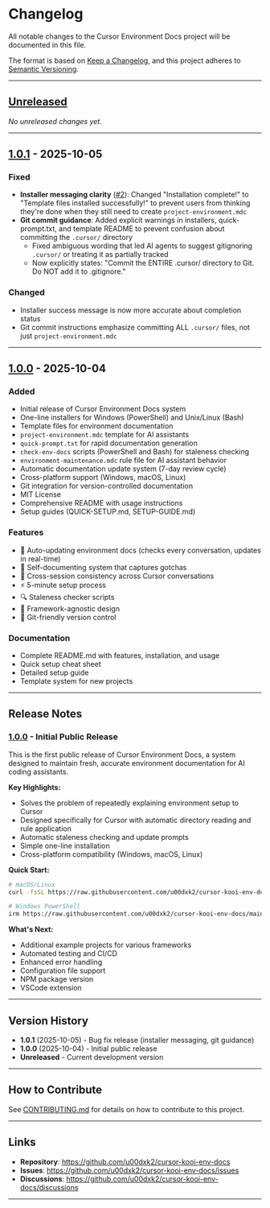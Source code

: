 # Changelog

All notable changes to the Cursor Environment Docs project will be documented in this file.

The format is based on [Keep a Changelog](https://keepachangelog.com/en/1.0.0/),
and this project adheres to [Semantic Versioning](https://semver.org/spec/v2.0.0.html).

---

## [Unreleased]

_No unreleased changes yet._

---

## [1.0.1] - 2025-10-05

### Fixed
- **Installer messaging clarity** ([#2](https://github.com/u00dxk2/cursor-kooi-env-docs/pull/2)): Changed "Installation complete!" to "Template files installed successfully!" to prevent users from thinking they're done when they still need to create `project-environment.mdc`
- **Git commit guidance**: Added explicit warnings in installers, quick-prompt.txt, and template README to prevent confusion about committing the `.cursor/` directory
  - Fixed ambiguous wording that led AI agents to suggest gitignoring `.cursor/` or treating it as partially tracked
  - Now explicitly states: "Commit the ENTIRE .cursor/ directory to Git. Do NOT add it to .gitignore."

### Changed
- Installer success message is now more accurate about completion status
- Git commit instructions emphasize committing ALL `.cursor/` files, not just `project-environment.mdc`

---

## [1.0.0] - 2025-10-04

### Added
- Initial release of Cursor Environment Docs system
- One-line installers for Windows (PowerShell) and Unix/Linux (Bash)
- Template files for environment documentation
- `project-environment.mdc` template for AI assistants
- `quick-prompt.txt` for rapid documentation generation
- `check-env-docs` scripts (PowerShell and Bash) for staleness checking
- `environment-maintenance.mdc` rule file for AI assistant behavior
- Automatic documentation update system (7-day review cycle)
- Cross-platform support (Windows, macOS, Linux)
- Git integration for version-controlled documentation
- MIT License
- Comprehensive README with usage instructions
- Setup guides (QUICK-SETUP.md, SETUP-GUIDE.md)

### Features
- 🤖 Auto-updating environment docs (checks every conversation, updates in real-time)
- 📝 Self-documenting system that captures gotchas
- 🔄 Cross-session consistency across Cursor conversations
- ⚡ 5-minute setup process
- 🔍 Staleness checker scripts
- 🎯 Framework-agnostic design
- 💾 Git-friendly version control

### Documentation
- Complete README.md with features, installation, and usage
- Quick setup cheat sheet
- Detailed setup guide
- Template system for new projects

---

## Release Notes

### [1.0.0] - Initial Public Release

This is the first public release of Cursor Environment Docs, a system designed to maintain fresh, accurate environment documentation for AI coding assistants.

**Key Highlights:**
- Solves the problem of repeatedly explaining environment setup to Cursor
- Designed specifically for Cursor with automatic directory reading and rule application
- Automatic staleness checking and update prompts
- Simple one-line installation
- Cross-platform compatibility (Windows, macOS, Linux)

**Quick Start:**
```bash
# macOS/Linux
curl -fsSL https://raw.githubusercontent.com/u00dxk2/cursor-kooi-env-docs/main/install.sh | bash

# Windows PowerShell
irm https://raw.githubusercontent.com/u00dxk2/cursor-kooi-env-docs/main/install.ps1 | iex
```

**What's Next:**
- Additional example projects for various frameworks
- Automated testing and CI/CD
- Enhanced error handling
- Configuration file support
- NPM package version
- VSCode extension

---

## Version History

- **1.0.1** (2025-10-05) - Bug fix release (installer messaging, git guidance)
- **1.0.0** (2025-10-04) - Initial public release
- **Unreleased** - Current development version

---

## How to Contribute

See [CONTRIBUTING.md](CONTRIBUTING.md) for details on how to contribute to this project.

---

## Links

- **Repository**: https://github.com/u00dxk2/cursor-kooi-env-docs
- **Issues**: https://github.com/u00dxk2/cursor-kooi-env-docs/issues
- **Discussions**: https://github.com/u00dxk2/cursor-kooi-env-docs/discussions

---

[Unreleased]: https://github.com/u00dxk2/cursor-kooi-env-docs/compare/v1.0.1...HEAD
[1.0.1]: https://github.com/u00dxk2/cursor-kooi-env-docs/compare/v1.0.0...v1.0.1
[1.0.0]: https://github.com/u00dxk2/cursor-kooi-env-docs/releases/tag/v1.0.0

